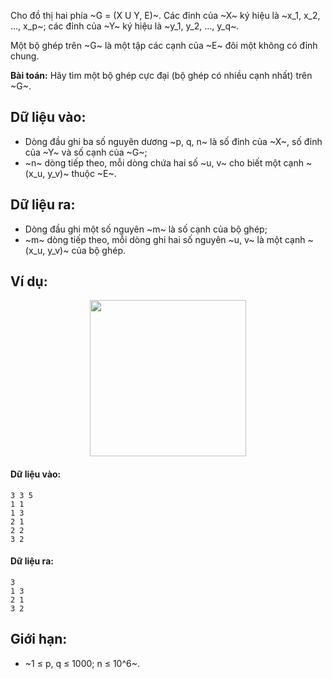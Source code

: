 Cho đồ thị hai phía ~G = (X U Y, E)~. Các đỉnh của ~X~ ký hiệu là ~x_1, x_2, …, x_p~; các đỉnh của ~Y~ ký hiệu là ~y_1, y_2, …, y_q~.

Một bộ ghép trên ~G~ là một tập các cạnh của ~E~ đôi một không có đỉnh chung.

**Bài toán:** Hãy tìm một bộ ghép cực đại (bộ ghép có nhiều cạnh nhất) trên ~G~.

## Dữ liệu vào:
- Dòng đầu ghi ba số nguyên dương ~p, q, n~ là số đỉnh của ~X~, số đỉnh của ~Y~ và số cạnh của ~G~;
- ~n~ dòng tiếp theo, mỗi dòng chứa hai số ~u, v~ cho biết một cạnh ~(x_u, y_v)~ thuộc ~E~.

## Dữ liệu ra:
- Dòng đầu ghi một số nguyên ~m~ là số cạnh của bộ ghép;
- ~m~ dòng tiếp theo, mỗi dòng ghi hai số nguyên ~u, v~ là một cạnh ~(x_u, y_v)~ của bộ ghép.

## Ví dụ:
<center><img src="/images/problems/557/BMATCH.png" width="250px" /></center>

#### Dữ liệu vào:
```
3 3 5
1 1
1 3
2 1
2 2
3 2
```

#### Dữ liệu ra:
```
3
1 3
2 1
3 2
```

## Giới hạn:
- ~1 ≤ p, q ≤ 1000; n ≤ 10^6~.